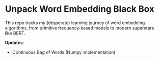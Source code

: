 # Unpack Word Embedding Black Box
This repo tracks my (desperate) learning journey of word embedding algorithms, from primitive frequency-based models to modern superstars like BERT.   

**Updates**: 
- Continuous Bag of Words (Numpy implementation)
